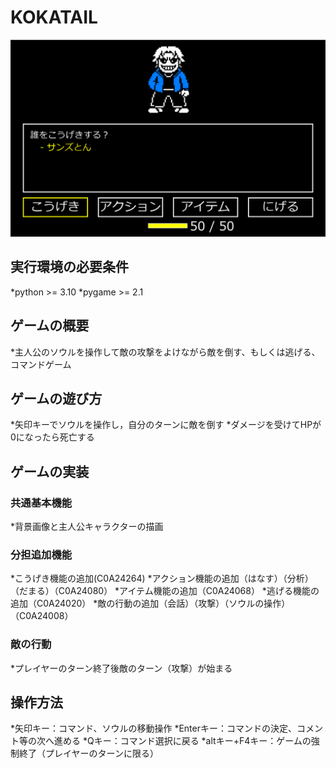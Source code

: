 # KOKATAIL
![title](photo/screen_shot.png)
## 実行環境の必要条件
*python >= 3.10
*pygame >= 2.1

## ゲームの概要
*主人公のソウルを操作して敵の攻撃をよけながら敵を倒す、もしくは逃げる、コマンドゲーム

## ゲームの遊び方
*矢印キーでソウルを操作し，自分のターンに敵を倒す
*ダメージを受けてHPが0になったら死亡する

## ゲームの実装
### 共通基本機能
*背景画像と主人公キャラクターの描画

### 分担追加機能
*こうげき機能の追加(C0A24264)
*アクション機能の追加（はなす）（分析）（だまる）（C0A24080）
*アイテム機能の追加（C0A24068）
*逃げる機能の追加（C0A24020）
*敵の行動の追加（会話）（攻撃）（ソウルの操作）（C0A24008）

### 敵の行動
*プレイヤーのターン終了後敵のターン（攻撃）が始まる

## 操作方法
*矢印キー：コマンド、ソウルの移動操作
*Enterキー：コマンドの決定、コメント等の次へ進める
*Qキー：コマンド選択に戻る
*altキー+F4キー：ゲームの強制終了（プレイヤーのターンに限る）
